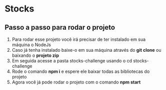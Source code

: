 # Stocks

## Passo a passo para rodar o projeto
1. Para rodar esse projeto você irá precisar de ter instalado em sua máquina o NodeJs
2. Caso já tenha instalado baixe-o em sua máquina através do **git clone** ou baixando o **projeto zip**
3. Em seguida acesse a pasta stocks-challenge usando o cd stocks-challenge
4. Rode o comando **npm i** e espere ele baixar todas as bibliotecas do projeto
5. Agora você já pode rodar o projeto com o comando **npm start**
